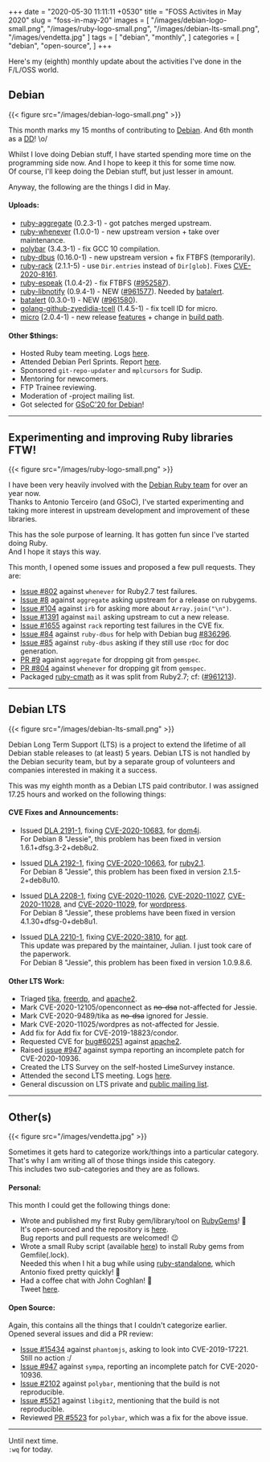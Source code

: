 +++
date = "2020-05-30 11:11:11 +0530"
title = "FOSS Activites in May 2020"
slug = "foss-in-may-20"
images = [
    "/images/debian-logo-small.png",
    "/images/ruby-logo-small.png",
    "/images/debian-lts-small.png",
    "/images/vendetta.jpg"
]
tags = [
    "debian",
    "monthly",
]
categories = [
    "debian",
    "open-source",
]
+++

Here's my (eighth) monthly update about the activities I've done in the F/L/OSS world.

## Debian
{{< figure src="/images/debian-logo-small.png" >}}

This month marks my 15 months of contributing to [Debian](https://www.debian.org/).
And 6th month as a [DD](https://wiki.debian.org/DebianDeveloper)! \o/  

Whilst I love doing Debian stuff, I have started spending more time on the programming
side now. And I hope to keep it this for some time now.  
Of course, I'll keep doing the Debian stuff, but just lesser in amount.

Anyway, the following are the things I did in May.

#### Uploads:

- [ruby-aggregate](https://tracker.debian.org/pkg/ruby-aggregate) (0.2.3-1) - got patches merged upstream.  
- [ruby-whenever](https://tracker.debian.org/pkg/ruby-whenever) (1.0.0-1) - new upstream version + take over maintenance.  
- [polybar](https://tracker.debian.org/pkg/polybar) (3.4.3-1) - fix GCC 10 compilation.  
- [ruby-dbus](https://tracker.debian.org/pkg/ruby-dbus) (0.16.0-1) - new upstream version + fix FTBFS (temporarily).  
- [ruby-rack](https://tracker.debian.org/pkg/ruby-rack) (2.1.1-5) - use `Dir.entries` instead of `Dir[glob]`. Fixes [CVE-2020-8161](https://cve.mitre.org/cgi-bin/cvename.cgi?name=CVE-2020-8161).  
- [ruby-espeak](https://tracker.debian.org/pkg/ruby-espeak) (1.0.4-2) - fix FTBFS ([#952587](https://bugs.debian.org/952587)).  
- [ruby-libnotify](https://tracker.debian.org/pkg/ruby-libnotify) (0.9.4-1) - NEW ([#961577](https://bugs.debian.org/961577)). Needed by [batalert](https://github.com/utkarsh2102/batalert).  
- [batalert](https://tracker.debian.org/pkg/batalert) (0.3.0-1) - NEW ([#961580](https://bugs.debian.org/961580)).  
- [golang-github-zyedidia-tcell](https://tracker.debian.org/pkg/golang-github-zyedidia-tcell) (1.4.5-1) - fix tcell ID for micro.  
- [micro](https://tracker.debian.org/pkg/micro) (2.0.4-1) - new release [features](https://github.com/zyedidia/micro/releases/tag/v2.0.4) + change in [build path](https://salsa.debian.org/go-team/packages/micro/-/commit/9b9c01a89177acb9629f385ec14293eee1a1cb0b).  

#### Other $things:

- Hosted Ruby team meeting. Logs [here](http://meetbot.debian.net/debian-ruby/2020/debian-ruby.2020-05-08-16.53.html).  
- Attended Debian Perl Sprints. Report [here](https://lists.debian.org/debian-perl/2020/05/msg00051.html).  
- Sponsored `git-repo-updater` and `mplcursors` for Sudip.  
- Mentoring for newcomers.  
- FTP Trainee reviewing.  
- Moderation of -project mailing list.  
- Got selected for [GSoC'20 for Debian](https://bits.debian.org/2020/05/welcome-gsoc2020-interns.html)!

---

## Experimenting and improving Ruby libraries FTW!
{{< figure src="/images/ruby-logo-small.png" >}}

I have been very heavily involved with the [Debian Ruby team](https://wiki.debian.org/Teams/Ruby/) for over an year now.  
Thanks to Antonio Terceiro (and GSoC), I've started experimenting and taking more
interest in upstream development and improvement of these libraries.

This has the sole purpose of learning. It has gotten fun since I've started doing Ruby.  
And I hope it stays this way.

This month, I opened some issues and proposed a few pull requests. They are:

- [Issue #802](https://github.com/javan/whenever/issues/802) against `whenever` for Ruby2.7 test failures.
- [Issue #8](https://github.com/josephruscio/aggregate/issues/8) against `aggregate` asking upstream for a release on rubygems.
- [Issue #104](https://github.com/ruby/irb/issues/104) against `irb` for asking more about `Array.join("\n")`.
- [Issue #1391](https://github.com/mikel/mail/issues/1391) against `mail` asking upstream to cut a new release.
- [Issue #1655](https://github.com/rack/rack/issues/1655) against `rack` reporting test failures in the CVE fix.
- [Issue #84](https://github.com/mvidner/ruby-dbus/issues/84) against `ruby-dbus` for help with Debian bug [#836296](https://bugs.debian.org/836296).
- [Issue #85](https://github.com/mvidner/ruby-dbus/issues/85) against `ruby-dbus` asking if they still use `rDoc` for doc generation.
- [PR #9](https://github.com/josephruscio/aggregate/pull/9) against `aggregate` for dropping git from `gemspec`.
- [PR #804](https://github.com/javan/whenever/pull/804) against `whenever` for dropping git from `gemspec`.
- Packaged [ruby-cmath](https://tracker.debian.org/pkg/ruby-cmath) as it was split from Ruby2.7; cf: ([#961213](https://bugs.debian.org/961213)).

---

## Debian LTS
{{< figure src="/images/debian-lts-small.png" >}}

Debian Long Term Support (LTS) is a project to extend the lifetime of all Debian stable releases
to (at least) 5 years. Debian LTS is not handled by the Debian security team, but by a separate group
of volunteers and companies interested in making it a success.  

This was my eighth month as a Debian LTS paid contributor. I was assigned 17.25 hours and worked on
the following things:  

#### CVE Fixes and Announcements:

- Issued [DLA 2191-1](https://lists.debian.org/debian-lts-announce/2020/04/msg00029.html), fixing [CVE-2020-10683](https://security-tracker.debian.org/tracker/CVE-2020-10683), for [dom4j](https://tracker.debian.org/dom4j).  
  For Debian 8 "Jessie", this problem has been fixed in version 1.6.1+dfsg.3-2+deb8u2.  

- Issued [DLA 2192-1](https://lists.debian.org/debian-lts-announce/2020/04/msg00030.html), fixing [CVE-2020-10663](https://security-tracker.debian.org/tracker/CVE-2020-10663), for [ruby2.1](https://tracker.debian.org/ruby2.1).  
  For Debian 8 "Jessie", this problem has been fixed in version 2.1.5-2+deb8u10.  

- Issued [DLA 2208-1](https://lists.debian.org/debian-lts-announce/2020/05/msg00011.html), fixing [CVE-2020-11026](https://security-tracker.debian.org/tracker/CVE-2020-11026), [CVE-2020-11027](https://security-tracker.debian.org/tracker/CVE-2020-11027), [CVE-2020-11028](https://security-tracker.debian.org/tracker/CVE-2020-11028), and [CVE-2020-11029](https://security-tracker.debian.org/tracker/CVE-2020-11026), for [wordpress](https://tracker.debian.org/wordpress).  
  For Debian 8 "Jessie", these problems have been fixed in version 4.1.30+dfsg-0+deb8u1.  

- Issued [DLA 2210-1](https://lists.debian.org/debian-lts-announce/2020/05/msg00013.html), fixing [CVE-2020-3810](https://security-tracker.debian.org/tracker/CVE-2020-3810), for [apt](https://tracker.debian.org/apt).  
  This update was prepared by the maintainer, Julian. I just took care of the paperwork.  
  For Debian 8 "Jessie", this problem has been fixed in version 1.0.9.8.6.

#### Other LTS Work:

- Triaged [tika](https://tracker.debian.org/pkg/tika),
[freerdp](https://tracker.debian.org/pkg/freerdp), and
[apache2](https://tracker.debian.org/pkg/apache2).
- Mark CVE-2020-12105/openconnect as ~~no-dsa~~ not-affected for Jessie.
- Mark CVE-2020-9489/tika as ~~no-dsa~~ ignored for Jessie.
- Mark CVE-2020-11025/wordpres as not-affected for Jessie.
- Add fix for Add fix for CVE-2019-18823/condor.
- Requested CVE for [bug#60251](https://bz.apache.org/bugzilla/show_bug.cgi?id=60251) against [apache2](https://tracker.debian.org/pkg/apache2).
- Raised [issue #947](https://github.com/sympa-community/sympa/issues/947) against sympa reporting an incomplete patch for CVE-2020-10936.
- Created the LTS Survey on the self-hosted LimeSurvey instance.
- Attended the second LTS meeting. Logs [here](http://meetbot.debian.net/debian-lts/2020/debian-lts.2020-05-28-14.58.html).
- General discussion on LTS private and [public mailing list](https://lists.debian.org/debian-lts/2020/05/threads.html).

---

## Other(s)
{{< figure src="/images/vendetta.jpg" >}}

Sometimes it gets hard to categorize work/things into a particular category.  
That's why I am writing all of those things inside this category.  
This includes two sub-categories and they are as follows.

#### Personal:

This month I could get the following things done:

- Wrote and published my first Ruby gem/library/tool on [RubyGems](https://rubygems.org/gems/batalert)! 💯  
  It's open-sourced and the repository is [here](https://github.com/utkarsh2102/batalert).  
  Bug reports and pull requests are welcomed! 😉
- Wrote a small Ruby script (available [here](https://github.com/utkarsh2102/utsh/blob/master/gem-install.rb)) to install Ruby gems from Gemfile(.lock).  
  Needed this when I hit a bug while using [ruby-standalone](https://salsa.debian.org/ruby-team/ruby-standalone), which Antonio fixed pretty quickly! 🚀
- Had a coffee chat with John Coghlan! 🤗  
  Tweet [here](https://twitter.com/utkarsh2102/status/1266342128130461696).

#### Open Source:

Again, this contains all the things that I couldn't categorize earlier.  
Opened several issues and did a PR review:

- [Issue #15434](https://github.com/ariya/phantomjs/issues/15434) against `phantomjs`, asking to look into CVE-2019-17221. Still no action :/
- [Issue #947](https://github.com/sympa-community/sympa/issues/947) against `sympa`, reporting an incomplete patch for CVE-2020-10936.
- [Issue #2102](https://github.com/polybar/polybar/issues/2102) against `polybar`, mentioning that the build is not reproducible.
- [Issue #5521](https://github.com/libgit2/libgit2/issues/5521) against `libgit2`, mentioning that the build is not reproducible.
- Reviewed [PR #5523](https://github.com/libgit2/libgit2/pull/5523) for `polybar`, which was a fix for the above issue.

---

Until next time.  
`:wq` for today.
